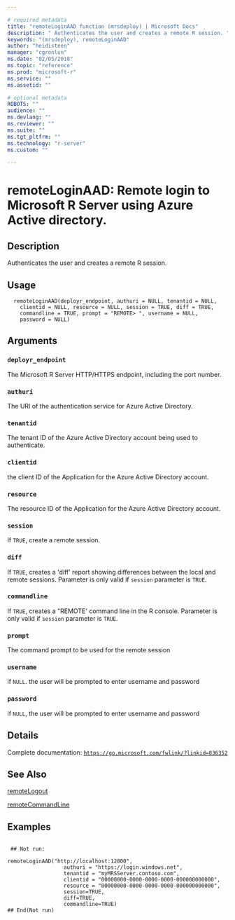```yaml
--- 

# required metadata 
title: "remoteLoginAAD function (mrsdeploy) | Microsoft Docs" 
description: " Authenticates the user and creates a remote R session. " 
keywords: "(mrsdeploy), remoteLoginAAD" 
author: "heidisteen" 
manager: "cgronlun" 
ms.date: "02/05/2018" 
ms.topic: "reference" 
ms.prod: "microsoft-r" 
ms.service: "" 
ms.assetid: "" 

# optional metadata 
ROBOTS: "" 
audience: "" 
ms.devlang: "" 
ms.reviewer: "" 
ms.suite: "" 
ms.tgt_pltfrm: "" 
ms.technology: "r-server" 
ms.custom: "" 

--- 
```





 # remoteLoginAAD: Remote login to Microsoft R Server using Azure Active directory. 
 ## Description

Authenticates the user and creates a remote R session.


 ## Usage

```   
  remoteLoginAAD(deployr_endpoint, authuri = NULL, tenantid = NULL,
    clientid = NULL, resource = NULL, session = TRUE, diff = TRUE,
    commandline = TRUE, prompt = "REMOTE> ", username = NULL,
    password = NULL)

```

 ## Arguments



 ### `deployr_endpoint`
 The Microsoft R Server HTTP/HTTPS endpoint, including the port number. 



 ### `authuri`
 The URI of the authentication service for Azure Active Directory. 



 ### `tenantid`
 The tenant ID of the Azure Active Directory account being used to authenticate. 



 ### `clientid`
 the client ID of the Application for the Azure Active Directory account. 



 ### `resource`
 The resource ID of the Application for the Azure Active Directory account. 



 ### `session`
 If `TRUE`,  create a remote session. 



 ### `diff`
 If `TRUE`, creates a 'diff' report showing differences between the local and remote sessions. Parameter is only valid if `session` parameter is `TRUE`. 



 ### `commandline`
 If `TRUE`,  creates a "REMOTE' command line in the R console. Parameter is only valid if `session` parameter is `TRUE`. 



 ### `prompt`
 The command prompt to be used for the remote session 



 ### `username`
 if `NULL`. the user will be prompted to enter username and password 



 ### `password`
 if `NULL`, the user will be prompted to enter username and password 



 ## Details

Complete documentation: [`https://go.microsoft.com/fwlink/?linkid=836352`](https://go.microsoft.com/fwlink/?linkid=836352)



 ## See Also

[remoteLogout](remoteLogout.md)

[remoteCommandLine](remoteCommandLine.md)

 ## Examples

 ```

  ## Not run:

remoteLoginAAD("http://localhost:12800",
                   authuri = "https://login.windows.net",
                   tenantid = "myMRSServer.contoso.com",
                   clientid = "00000000-0000-0000-0000-000000000000",
                   resource = "00000000-0000-0000-0000-000000000000",
                   session=TRUE,
                   diff=TRUE,
                   commandline=TRUE)
 ## End(Not run) 
```

